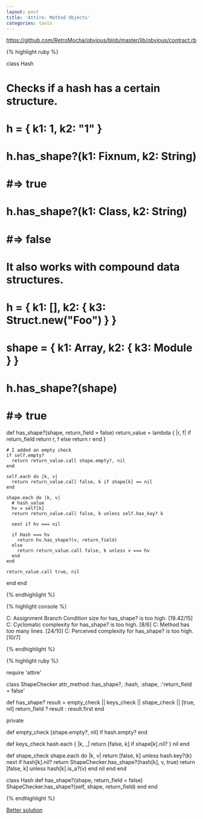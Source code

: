 ```yaml
---
layout: post
title: 'Attire: Method Objects'
categories: tools
---
```




<!--more-->


https://github.com/RetroMocha/obvious/blob/master/lib/obvious/contract.rb


{% highlight ruby %}

class Hash
  # Checks if a hash has a certain structure.
  #     h = { k1: 1, k2: "1" }
  #     h.has_shape?(k1: Fixnum, k2: String)
  #     #=> true
  #     h.has_shape?(k1: Class, k2: String)
  #     #=> false
  # It also works with compound data structures.
  #     h = { k1: [], k2: { k3: Struct.new("Foo") } }
  #     shape = { k1: Array, k2: { k3: Module } }
  #     h.has_shape?(shape)
  #     #=> true
  def has_shape?(shape, return_field = false)
    return_value = lambda { |r, f|
      if return_field
        return r, f
      else
        return r
      end
    }

    # I added an empty check
    if self.empty?
      return return_value.call shape.empty?, nil
    end

    self.each do |k, v|
      return return_value.call false, k if shape[k] == nil
    end

    shape.each do |k, v|
      # hash_value
      hv = self[k]
      return return_value.call false, k unless self.has_key? k

      next if hv === nil

      if Hash === hv
        return hv.has_shape?(v, return_field)
      else
        return return_value.call false, k unless v === hv
      end
    end

    return_value.call true, nil
  end
end

{% endhighlight %}


{% highlight console %}

C: Assignment Branch Condition size for has_shape? is too high. [19.42/15]
C: Cyclomatic complexity for has_shape? is too high. [8/6]
C: Method has too many lines. [24/10]
C: Perceived complexity for has_shape? is too high. [10/7]

{% endhighlight %}


{% highlight ruby %}

require 'attire'

class ShapeChecker
  attr_method :has_shape?, :hash, :shape, :'return_field = false'

  def has_shape?
    result = empty_check || keys_check || shape_check || [true, nil]
    return_field ? result : result.first
  end

  private

  def empty_check
    [shape.empty?, nil] if hash.empty?
  end

  def keys_check
    hash.each { |k, _| return [false, k] if shape[k].nil? }
    nil
  end

  def shape_check
    shape.each do |k, v|
      return [false, k] unless hash.key?(k)
      next if hash[k].nil?
      return ShapeChecker.has_shape?(hash[k], v, true)
      return [false, k] unless hash[k].is_a?(v)
    end
    nil
  end
end

class Hash
  def has_shape?(shape, return_field = false)
    ShapeChecker.has_shape?(self, shape, return_field)
  end
end

{% endhighlight %}


[Better solution](https://gist.github.com/mushishi78/f87aefaccbc934d57064)